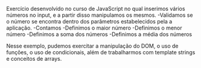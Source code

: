 Exercício desenvolvido no curso de JavaScript no qual inserimos vários números no input, e a partir disso manipulamos os mesmos. 
-Validamos se o número se encontra dentro dos parâmetros estabelecidos pela a aplicação.
-Contamos
-Definimos o maior número
-Definimos o menor número
-Definimos a soma dos números
-Definimos a média dos números

Nesse exemplo, pudemos exercitar a manipulação do DOM, o uso de funções, o uso de condicionais, além de trabalharmos com
template strings e conceitos de arrays.
